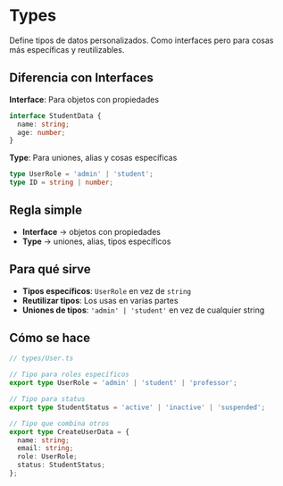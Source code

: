 # Types

Define tipos de datos personalizados. Como interfaces pero para cosas más específicas y reutilizables.

## Diferencia con Interfaces

**Interface**: Para objetos con propiedades

```typescript
interface StudentData {
  name: string;
  age: number;
}
```

**Type**: Para uniones, alias y cosas específicas

```typescript
type UserRole = 'admin' | 'student';
type ID = string | number;
```

## Regla simple

- **Interface** → objetos con propiedades
- **Type** → uniones, alias, tipos específicos

## Para qué sirve

- **Tipos específicos**: `UserRole` en vez de `string`
- **Reutilizar tipos**: Los usas en varias partes
- **Uniones de tipos**: `'admin' | 'student'` en vez de cualquier string

## Cómo se hace

```typescript
// types/User.ts

// Tipo para roles específicos
export type UserRole = 'admin' | 'student' | 'professor';

// Tipo para status
export type StudentStatus = 'active' | 'inactive' | 'suspended';

// Tipo que combina otros
export type CreateUserData = {
  name: string;
  email: string;
  role: UserRole;
  status: StudentStatus;
};
```
